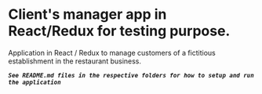 # Client's manager app in React/Redux for testing purpose.

Application in React / Redux to manage customers of a fictitious establishment in the restaurant business.

***`See README.md files in the respective folders for how to setup and run the application`***
